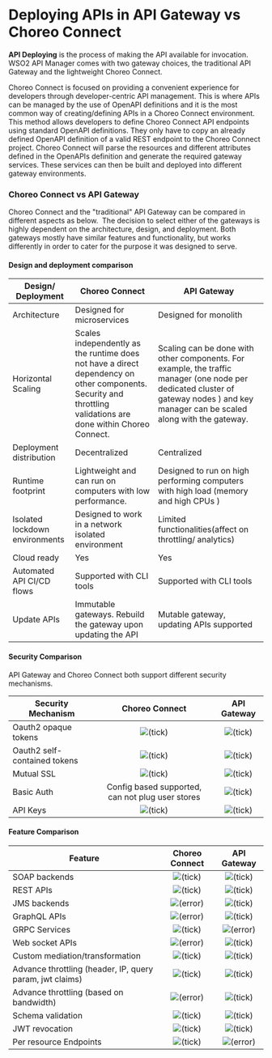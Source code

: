 # Deploying APIs in API Gateway vs Choreo Connect

**API Deploying** is the process of making the API available for invocation. WSO2 API Manager comes with two gateway choices, the traditional API Gateway and the lightweight Choreo Connect.

Choreo Connect is focused on providing a convenient experience for developers through developer-centric API management. This is where APIs can be managed by the use of OpenAPI definitions and it is the most common way of creating/defining APIs in a Choreo Connect environment. This method allows developers to define Choreo Connect API endpoints using standard OpenAPI definitions. They only have to copy an already defined OpenAPI definition of a valid REST endpoint to the Choreo Connect project. Choreo Connect will parse the resources and different attributes defined in the OpenAPIs definition and generate the required gateway services. These services can then be built and deployed into different gateway environments.

### Choreo Connect vs API Gateway

Choreo Connect and the "traditional" API Gateway can be compared in different aspects as below.  The decision to select either of the gateways is highly dependent on the architecture, design, and deployment. Both gateways mostly have similar features and functionality, but works differently in order to cater for the purpose it was designed to serve.

#### Design and deployment comparison

|Design/ Deployment       |Choreo Connect                                       |API Gateway                        |
|-------------------------|---------------------------------------------------------|-----------------------------------|
|Architecture             |Designed for microservices                               |Designed for monolith              |
|Horizontal Scaling       |Scales independently as the runtime does not have a direct dependency on other components. Security and throttling validations are done within Choreo Connect.                           |  Scaling can be done with other components. For example, the traffic manager (one node per dedicated cluster of gateway nodes ) and key manager can be scaled along with the gateway.|
|Deployment distribution  | Decentralized                                           | Centralized                       |
|Runtime footprint        | Lightweight and can run on computers with low performance.| Designed to run on high performing computers with high load (memory and high CPUs )|
|Isolated lockdown environments| Designed to work in a network isolated environment| Limited functionalities(affect on throttling/ analytics)|
|Cloud ready              | Yes                                                     | Yes                               |
|Automated API CI/CD flows| Supported with CLI tools                                |Supported with CLI tools           |
|Update APIs              | Immutable gateways. Rebuild the gateway upon updating the API| Mutable gateway, updating APIs supported|

#### Security Comparison

API Gateway and Choreo Connect both support different security mechanisms.

| Security Mechanism           | Choreo Connect                                              | API Gateway                       |
|------------------------------|:-------------------------------------------------------------:|:---------------------------------:|
| Oauth2 opaque tokens         | ![(tick)]({{base_path}}/assets/img/getting-started/check.svg) | ![(tick)]({{base_path}}/assets/img/getting-started/check.svg) |
| Oauth2 self-contained tokens | ![(tick)]({{base_path}}/assets/img/getting-started/check.svg) | ![(tick)]({{base_path}}/assets/img/getting-started/check.svg) |
| Mutual SSL                   | ![(tick)]({{base_path}}/assets/img/getting-started/check.svg) | ![(tick)]({{base_path}}/assets/img/getting-started/check.svg) |
| Basic Auth                   | Config based supported, can not plug user stores                      | ![(tick)]({{base_path}}/assets/img/getting-started/check.svg) |
| API Keys                     | ![(tick)]({{base_path}}/assets/img/getting-started/check.svg) | ![(tick)]({{base_path}}/assets/img/getting-started/check.svg) |

#### Feature Comparison

|   Feature                                                  | Choreo Connect                                                                        |          API Gateway                                                                |
|----------------------------------------------------|:-------------------------------------------------------------------------:|:-----------------------------------------------------------------------:|
| SOAP backends                                      | ![(tick)]({{base_path}}/assets/img/getting-started/check.svg) | ![(tick)]({{base_path}}/assets/img/getting-started/check.svg)   |
| REST APIs                                          | ![(tick)]({{base_path}}/assets/img/getting-started/check.svg)   | ![(tick)]({{base_path}}/assets/img/getting-started/check.svg)   |
| JMS backends                                       | ![(error)]({{base_path}}/assets/img/getting-started/error.svg) | ![(tick)]({{base_path}}/assets/img/getting-started/check.svg)   |
| GraphQL APIs                                       | ![(error)]({{base_path}}/assets/img/getting-started/error.svg) | ![(tick)]({{base_path}}/assets/img/getting-started/check.svg)   |
| GRPC Services                                      | ![(tick)]({{base_path}}/assets/img/getting-started/check.svg)   | ![(error)]({{base_path}}/assets/img/getting-started/error.svg) |
| Web socket APIs                                    | ![(error)]({{base_path}}/assets/img/getting-started/error.svg) | ![(tick)]({{base_path}}/assets/img/getting-started/check.svg)   |
| Custom mediation/transformation                    | ![(tick)]({{base_path}}/assets/img/getting-started/check.svg)   | ![(tick)]({{base_path}}/assets/img/getting-started/check.svg)   |
| Advance throttling (header, IP, query param, jwt claims) | ![(tick)]({{base_path}}/assets/img/getting-started/check.svg) | ![(tick)]({{base_path}}/assets/img/getting-started/check.svg)   |
| Advance throttling (based on bandwidth) | ![(error)]({{base_path}}/assets/img/getting-started/error.svg) | ![(tick)]({{base_path}}/assets/img/getting-started/check.svg)   |
| Schema validation                                  | ![(tick)]({{base_path}}/assets/img/getting-started/check.svg)   | ![(tick)]({{base_path}}/assets/img/getting-started/check.svg)   |
| JWT revocation                                     | ![(tick)]({{base_path}}/assets/img/getting-started/check.svg)   | ![(tick)]({{base_path}}/assets/img/getting-started/check.svg)   |
| Per resource Endpoints                             | ![(tick)]({{base_path}}/assets/img/getting-started/check.svg)   | ![(error)]({{base_path}}/assets/img/getting-started/error.svg) |
